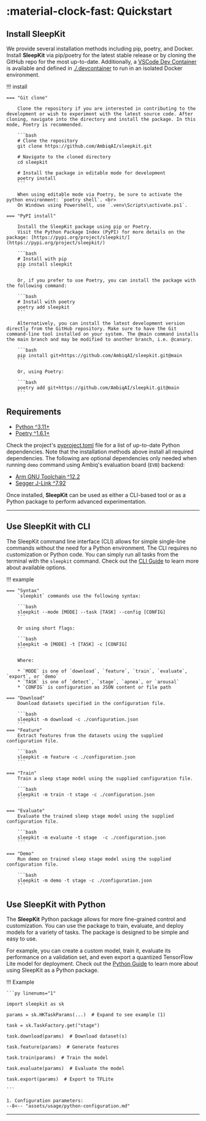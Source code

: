 # :material-clock-fast: Quickstart

## <span class="sk-h2-span">Install SleepKit</span>

We provide several installation methods including pip, poetry, and Docker. Install __SleepKit__ via pip/poetry for the latest stable release or by cloning the GitHub repo for the most up-to-date. Additionally, a [VSCode Dev Container](https://code.visualstudio.com/docs/devcontainers/containers) is available and defined in [./.devcontainer](https://github.com/AmbiqAI/sleepkit/tree/main/.devcontainer) to run in an isolated Docker environment.

!!! install

    === "Git clone"

        Clone the repository if you are interested in contributing to the development or wish to experiment with the latest source code. After cloning, navigate into the directory and install the package. In this mode, Poetry is recommended.

        ```bash
        # Clone the repository
        git clone https://github.com/AmbiqAI/sleepkit.git

        # Navigate to the cloned directory
        cd sleepkit

        # Install the package in editable mode for development
        poetry install
        ```

        When using editable mode via Poetry, be sure to activate the python environment: `poetry shell`. <br>
        On Windows using Powershell, use `.venv\Scripts\activate.ps1`.

    === "PyPI install"

        Install the SleepKit package using pip or Poetry.
        Visit the Python Package Index (PyPI) for more details on the package: [https://pypi.org/project/sleepkit/](https://pypi.org/project/sleepkit/)

        ```bash
        # Install with pip
        pip install sleepkit
        ```

        Or, if you prefer to use Poetry, you can install the package with the following command:

        ```bash
        # Install with poetry
        poetry add sleepkit
        ```

        Alternatively, you can install the latest development version directly from the GitHub repository. Make sure to have the Git command-line tool installed on your system. The @main command installs the main branch and may be modified to another branch, i.e. @canary.

        ```bash
        pip install git+https://github.com/AmbiqAI/sleepkit.git@main
        ```

        Or, using Poetry:

        ```bash
        poetry add git+https://github.com/AmbiqAI/sleepkit.git@main
        ```

## <span class="sk-h2-span">Requirements</span>

* [Python ^3.11+](https://www.python.org)
* [Poetry ^1.6.1+](https://python-poetry.org/docs/#installation)

Check the project's [pyproject.toml](https://github.com/AmbiqAI/sleepkit/blob/main/pyproject.toml) file for a list of up-to-date Python dependencies. Note that the installation methods above install all required dependencies. The following are optional dependencies only needed when running `demo` command using Ambiq's evaluation board (`EVB`) backend:

* [Arm GNU Toolchain ^12.2](https://developer.arm.com/downloads/-/arm-gnu-toolchain-downloads)
* [Segger J-Link ^7.92](https://www.segger.com/downloads/jlink/)

Once installed, __SleepKit__ can be used as either a CLI-based tool or as a Python package to perform advanced experimentation.

---

## <span class="sk-h2-span">Use SleepKit with CLI</span>

The SleepKit command line interface (CLI) allows for simple single-line commands without the need for a Python environment. The CLI requires no customization or Python code. You can simply run all tasks from the terminal with the `sleepkit` command. Check out the [CLI Guide](./usage/cli.md) to learn more about available options.

!!! example

    === "Syntax"
        `sleepkit` commands use the following syntax:

        ```bash
        sleepkit --mode [MODE] --task [TASK] --config [CONFIG]
        ```

        Or using short flags:

        ```bash
        sleepkit -m [MODE] -t [TASK] -c [CONFIG]
        ```

        Where:

        * `MODE` is one of `download`, `feature`, `train`, `evaluate`, `export`, or `demo`
        * `TASK` is one of `detect`, `stage`, `apnea`, or `arousal`
        * `CONFIG` is configuration as JSON content or file path

    === "Download"
        Download datasets specified in the configuration file.

        ```bash
        sleepkit -m download -c ./configuration.json
        ```
    === "Feature"
        Extract features from the datasets using the supplied configuration file.

        ```bash
        sleepkit -m feature -c ./configuration.json
        ```

    === "Train"
        Train a sleep stage model using the supplied configuration file.

        ```bash
        sleepkit -m train -t stage -c ./configuration.json
        ```

    === "Evaluate"
        Evaluate the trained sleep stage model using the supplied configuration file.

        ```bash
        sleepkit -m evaluate -t stage  -c ./configuration.json
        ```

    === "Demo"
        Run demo on trained sleep stage model using the supplied configuration file.

        ```bash
        sleepkit -m demo -t stage -c ./configuration.json
        ```

## <span class="sk-h2-span">Use SleepKit with Python</span>

The __SleepKit__ Python package allows for more fine-grained control and customization. You can use the package to train, evaluate, and deploy models for a variety of tasks. The package is designed to be simple and easy to use.

For example, you can create a custom model, train it, evaluate its performance on a validation set, and even export a quantized TensorFlow Lite model for deployment. Check out the [Python Guide](./usage/python.md) to learn more about using SleepKit as a Python package.

!!! Example

    ```py linenums="1"

    import sleepkit as sk

    params = sk.HKTaskParams(...)  # Expand to see example (1)

    task = sk.TaskFactory.get("stage")

    task.download(params)  # Download dataset(s)

    task.feature(params)  # Generate features

    task.train(params)  # Train the model

    task.evaluate(params)  # Evaluate the model

    task.export(params)  # Export to TFLite

    ```

    1. Configuration parameters:
    --8<-- "assets/usage/python-configuration.md"


---
